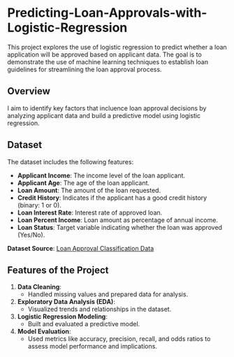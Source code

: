 # Predicting-Loan-Approvals-with-Logistic-Regression

This project explores the use of logistic regression to predict whether a loan application will be approved based on applicant data. The goal is to demonstrate the use of machine learning techniques to establish loan guidelines for streamlining the loan approval process.

## Overview

I aim to identify key factors that incluence loan approval decisions by analyzing applicant data and build a predictive model using logistic regression.

## Dataset

The dataset includes the following features:
- **Applicant Income**: The income level of the loan applicant.
- **Applicant Age**: The age of the loan applicant.
- **Loan Amount**: The amount of the loan requested.
- **Credit History**: Indicates if the applicant has a good credit history (binary: 1 or 0).
- **Loan Interest Rate**: Interest rate of approved loan.
- **Loan Percent Income**: Loan amount as percentage of annual income.
- **Loan Status**: Target variable indicating whether the loan was approved (Yes/No).

**Dataset Source**: [Loan Approval Classification Data](https://www.kaggle.com/datasets/taweilo/loan-approval-classification-data)

## Features of the Project

1. **Data Cleaning**:
   - Handled missing values and prepared data for analysis.
2. **Exploratory Data Analysis (EDA)**:
   - Visualized trends and relationships in the dataset.
3. **Logistic Regression Modeling**:
   - Built and evaluated a predictive model.
4. **Model Evaluation**:
   - Used metrics like accuracy, precision, recall, and odds ratios to assess model performance and implications.
